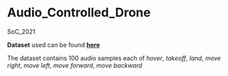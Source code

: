 # Audio_Controlled_Drone
SoC_2021

**Dataset** used can be found [**here**](https://drive.google.com/drive/folders/1C3Y-C8MWiFWBAa3McXtOVRZI57CWVlDW?usp=sharing)

The dataset contains 100 audio samples each of _hover_, _takeoff_, _land_, _move right_, _move left_, _move forward_, _move backward_
